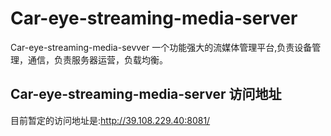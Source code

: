 # Car-eye-streaming-media-server

Car-eye-streaming-media-sevver 一个功能强大的流媒体管理平台,负责设备管理，通信，负责服务器运营，负载均衡。

## Car-eye-streaming-media-server 访问地址

目前暂定的访问地址是:http://39.108.229.40:8081/



